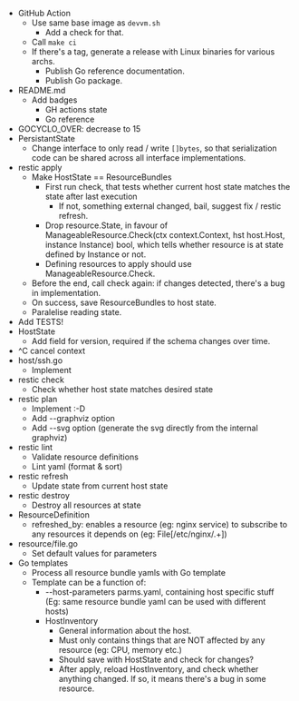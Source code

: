 - GitHub Action
    - Use same base image as `devvm.sh`
        - Add a check for that.
    - Call `make ci`
    - If there's a tag, generate a release with Linux binaries for various archs.
        - Publish Go reference documentation.
        - Publish Go package.
- README.md
    - Add badges
      - GH actions state
      - Go reference
- GOCYCLO_OVER: decrease to 15
- PersistantState
    - Change interface to only read / write `[]bytes`, so that serialization code can be shared across all interface implementations.
- restic apply
    - Make HostState == ResourceBundles
        - First run check, that tests whether current host state matches the state after last execution
            - If not, something external changed, bail, suggest fix / restic refresh.
        - Drop resource.State, in favour of ManageableResource.Check(ctx context.Context, hst host.Host, instance Instance) bool, which tells whether resource is at state defined by Instance or not.
        - Defining resources to apply should use ManageableResource.Check.
    - Before the end, call check again: if changes detected, there's a bug in implementation.
    - On success, save ResourceBundles to host state.
    - Paralelise reading state.
- Add TESTS!
- HostState
	- Add field for version, required if the schema changes over time.
- ^C cancel context
- host/ssh.go
    - Implement
- restic check
    - Check whether host state matches desired state
- restic plan
	- Implement :-D
	- Add --graphviz option
	- Add --svg option (generate the svg directly from the internal graphviz)
- restic lint
    - Validate resource definitions
    - Lint yaml (format & sort)
- restic refresh
	- Update state from current host state
- restic destroy
    - Destroy all resources at state
- ResourceDefinition
	- refreshed_by: enables a resource (eg: nginx service) to subscribe to any resources it depends on (eg: File[/etc/nginx/.+])
- resource/file.go
  - Set default values for parameters
- Go templates
    - Process all resource bundle yamls with Go template
    - Template can be a function of:
        - --host-parameters parms.yaml, containing host specific stuff (Eg: same resource bundle yaml can be used with different hosts)
        - HostInventory
            - General information about the host.
            - Must only contains things that are NOT affected by any resource (eg: CPU, memory etc.)
            - Should save with HostState and check for changes?
            - After apply, reload HostInventory, and check whether anything changed. If so, it means there's a bug in some resource.